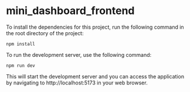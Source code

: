 # mini_dashboard_frontend

To install the dependencies for this project, run the following command in the root directory of the project:

```
npm install
```
To run the development server, use the following command:

```
npm run dev
```
This will start the development server and you can access the application by navigating to http://localhost:5173 in your web browser.
